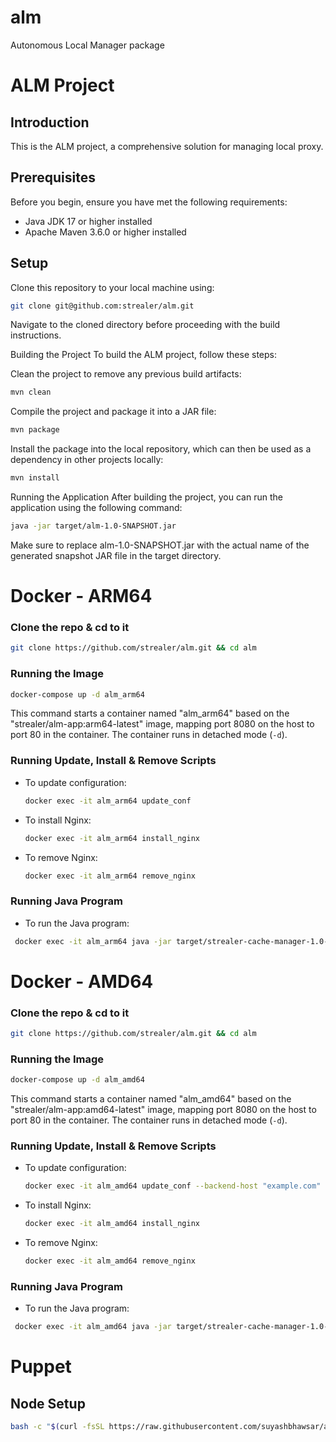 # alm
Autonomous Local Manager package


# ALM Project

## Introduction
This is the ALM project, a comprehensive solution for managing local proxy.

## Prerequisites
Before you begin, ensure you have met the following requirements:
- Java JDK 17 or higher installed
- Apache Maven 3.6.0 or higher installed

## Setup
Clone this repository to your local machine using:
```bash
git clone git@github.com:strealer/alm.git
```
Navigate to the cloned directory before proceeding with the build instructions.

Building the Project
To build the ALM project, follow these steps:

Clean the project to remove any previous build artifacts:

```bash
mvn clean
```
Compile the project and package it into a JAR file:

```bash
mvn package
```
Install the package into the local repository, which can then be used as a dependency in other projects locally:

```bash
mvn install
```
Running the Application
After building the project, you can run the application using the following command:

```bash
java -jar target/alm-1.0-SNAPSHOT.jar
```
Make sure to replace alm-1.0-SNAPSHOT.jar with the actual name of the generated snapshot JAR file in the target directory.


# Docker - ARM64

### Clone the repo & cd to it
```bash
git clone https://github.com/strealer/alm.git && cd alm
```

### Running the Image
```bash
docker-compose up -d alm_arm64
```
This command starts a container named "alm_arm64" based on the "strealer/alm-app:arm64-latest" image, mapping port 8080 on the host to port 80 in the container. The container runs in detached mode (`-d`).

### Running Update, Install & Remove Scripts
- To update configuration:
  ```bash
  docker exec -it alm_arm64 update_conf
  ```
- To install Nginx:
  ```bash
  docker exec -it alm_arm64 install_nginx
  ```
- To remove Nginx:
  ```bash
  docker exec -it alm_arm64 remove_nginx
  ```


### Running Java Program
- To run the Java program:
 ```bash
  docker exec -it alm_arm64 java -jar target/strealer-cache-manager-1.0-SNAPSHOT.jar
  ```

# Docker - AMD64

### Clone the repo & cd to it
```bash
git clone https://github.com/strealer/alm.git && cd alm
```

### Running the Image
```bash
docker-compose up -d alm_amd64
```
This command starts a container named "alm_amd64" based on the "strealer/alm-app:amd64-latest" image, mapping port 8080 on the host to port 80 in the container. The container runs in detached mode (`-d`).

### Running Update, Install & Remove Scripts
- To update configuration:
  ```bash
  docker exec -it alm_amd64 update_conf --backend-host "example.com" --device-id "12345" --remote-api-url "https://api.example.com" --remote-api-key "abcdefg123456"
  ```
- To install Nginx:
  ```bash
  docker exec -it alm_amd64 install_nginx
  ```
- To remove Nginx:
  ```bash
  docker exec -it alm_amd64 remove_nginx
  ```


### Running Java Program
- To run the Java program:
 ```bash
  docker exec -it alm_amd64 java -jar target/strealer-cache-manager-1.0-SNAPSHOT.jar
  ```


# Puppet

## Node Setup

```bash
bash -c "$(curl -fsSL https://raw.githubusercontent.com/suyashbhawsar/alm/main/.deployment/install_puppet_agent.sh)"
```
